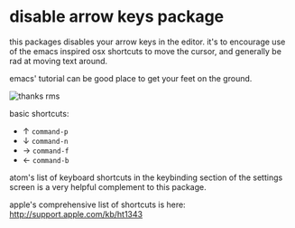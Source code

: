 disable arrow keys package
==========================

this packages disables your arrow keys in the editor. it's to encourage use of
the emacs inspired osx shortcuts to move the cursor, and generally be rad at
moving text around.

emacs' tutorial can be good place to get your feet on the ground.

![thanks rms](https://f.cloud.github.com/assets/921605/2290833/4262aa28-a02b-11e3-8451-8907353d8151.png)


basic shortcuts:

- ↑ `command-p`
- ↓ `command-n`
- → `command-f`
- ← `command-b`

atom's list of keyboard shortcuts in the keybinding section of the settings
screen is a very helpful complement to this package.

apple's comprehensive list of shortcuts is here:
http://support.apple.com/kb/ht1343
